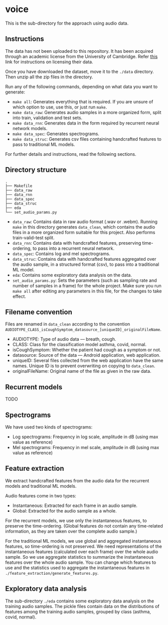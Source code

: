 # voice
This is the sub-directory for the approach using audio data.

## Instructions
The data has not been uploaded to this repository.
It has been acquired through an academic license from the University of Cambridge.
Refer [this](https://covid-19-sounds.org/en/blog/data_sharing.html) link for instructions on licensing their data.

Once you have downloaded the dataset, move it to the `./data` directory. Then unzip all the zip files in the directory.

Run any of the following commands, depending on what data you want to generate:
* `make all`: Generates everything that is required. If you are unsure of which option to use, use this, or just run `make`.  
* `make data_raw`: Generates audio samples in a more organized form, split into train, validation and test sets.  
* `make data_rnn`: Generates data in the form required by recurrent neural network models.  
* `make data_spec`: Generates spectrograms.  
* `make data_struc`: Generates csv files containing handcrafted features to pass to traditional ML models.

For further details and instructions, read the following sections.

## Directory structure
```
.
├── Makefile
├── data_raw
├── data_rnn
├── data_spec
├── data_struc
├── eda
└── set_audio_params.py
```

* `data_raw`: Contains data in raw audio format (.wav or .webm). Running `make` in this directory generates `data_clean`, which contains the audio files in a more organized form suitable for this project. Also performs train-valid-test split.  
* `data_rnn`: Contains data with handcrafted features, preserving time-ordering, to pass into a recurrent neural network.  
* `data_spec`: Contains log and mel spectrograms.  
* `data_struc`: Contains data with handcrafted features aggregated over the audio sample, in a structured format (csv), to pass into a traditional ML model.  
* `eda`: Contains some exploratory data analysis on the data.  
* `set_audio_params.py`: Sets the parameters (such as sampling rate and number of samples in a frame) for the whole project. Make sure you run `make all` after editing any parameters in this file, for the changes to take effect.  

## Filename convention

Files are renamed in `data_clean` according to the convention `AUDIOTYPE_CLASS_isCoughSymptom_datasource_[uniqueID]_originalFileName`.  
* AUDIOTYPE: Type of audio data –– breath, cough.  
* CLASS: Class for the classification model  asthma, covid, normal.  
* isCoughSymptom: Whether the patient had cough as a symptom or not.  
* datasource: Source of the data –– Android application, web application. 
* uniqueID: Several files collected from the web application have the same names. Unique ID is to prevent overwriting on copying to `data_clean`.  
* originalFileName: Original name of the file as given in the raw data.  

## Recurrent models
TODO

## Spectrograms
We have used two kinds of spectrograms:
* Log spectrograms: Frequency in log scale, amplitude in dB (using max value as reference)  
* Mel spectrograms: Frequency in mel scale, amplitude in dB (using max value as reference)

## Feature extraction
We extract handcrafted features from the audio data for the recurrent models and traditional ML models.

Audio features come in two types:  
* Instantaneous: Extracted for each frame in an audio sample.
* Global: Extracted for the audio sample as a whole.

For the recurrent models, we use only the instantaneous features, to preserve the time-ordering. (Global features do not contain any time-related information, as they are taken over the complete audio sample.)

For the traditional ML models, we use global and aggregated instantaneous features, so time-ordering is not preserved. We need representations of the instantaneous features (calculated over each frame) over the whole audio sample. So we use aggregate statistics to summarize the instantaneous features over the whole audio sample. You can change which features to use and the statistics used to aggregate the instantaneous features in `./feature_extraction/generate_features.py`.

## Exploratory data analysis
The sub-directory `./eda` contains some exploratory data analysis on the training audio samples. The pickle files contain data on the distributions of features among the training audio samples, grouped by class (asthma, covid, normal).

